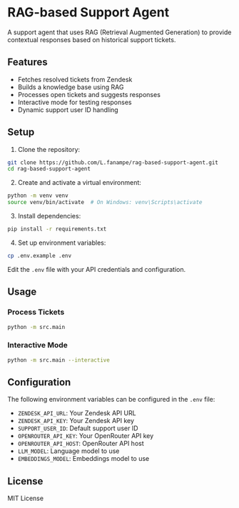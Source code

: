 # RAG-based Support Agent

A support agent that uses RAG (Retrieval Augmented Generation) to provide contextual responses based on historical support tickets.

## Features

- Fetches resolved tickets from Zendesk
- Builds a knowledge base using RAG
- Processes open tickets and suggests responses
- Interactive mode for testing responses
- Dynamic support user ID handling

## Setup

1. Clone the repository:
```bash
git clone https://github.com/L.fanampe/rag-based-support-agent.git
cd rag-based-support-agent
```

2. Create and activate a virtual environment:
```bash
python -m venv venv
source venv/bin/activate  # On Windows: venv\Scripts\activate
```

3. Install dependencies:
```bash
pip install -r requirements.txt
```

4. Set up environment variables:
```bash
cp .env.example .env
```
Edit the `.env` file with your API credentials and configuration.

## Usage

### Process Tickets
```bash
python -m src.main
```

### Interactive Mode
```bash
python -m src.main --interactive
```

## Configuration

The following environment variables can be configured in the `.env` file:

- `ZENDESK_API_URL`: Your Zendesk API URL
- `ZENDESK_API_KEY`: Your Zendesk API key
- `SUPPORT_USER_ID`: Default support user ID
- `OPENROUTER_API_KEY`: Your OpenRouter API key
- `OPENROUTER_API_HOST`: OpenRouter API host
- `LLM_MODEL`: Language model to use
- `EMBEDDINGS_MODEL`: Embeddings model to use

## License

MIT License 